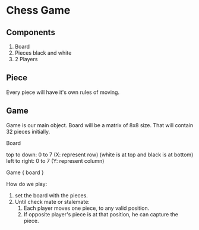 # Chess Game

## Components

1. Board
2. Pieces black and white
3. 2 Players

## Piece

Every piece will have it's own rules of moving.

## Game 

Game is our main object.
Board will be a matrix of 8x8 size. That will contain 32 pieces initially.

Board

top to down: 0 to 7  (X: represent row) (white is at top and black is at bottom)
left to right: 0 to 7 (Y: represent column)

Game {
    board
}

How do we play:
1. set the board with the pieces.
2. Until check mate or stalemate: 
    1. Each player moves one piece, to any valid position.
    2. If opposite player's piece is at that position, he can capture the piece.